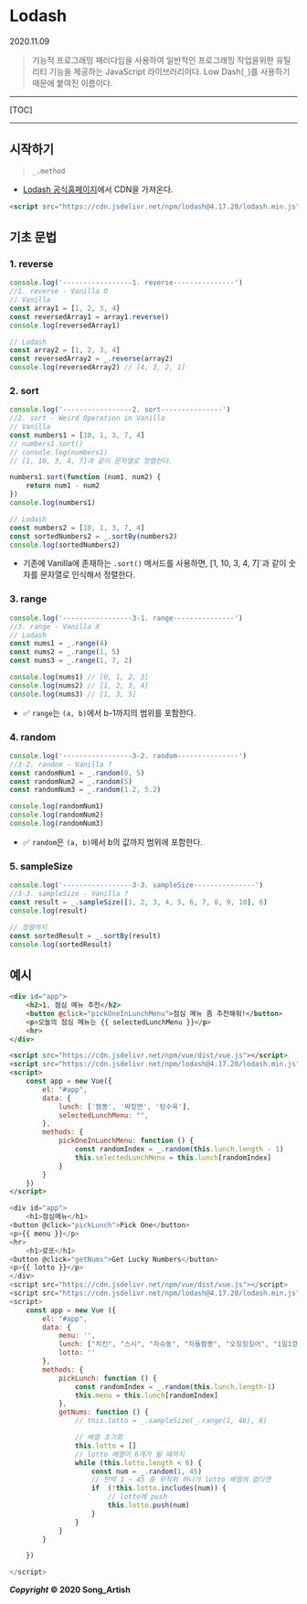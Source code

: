 # Lodash

2020.11.09

> 기능적 프로그래밍 패러다임을 사용하여 일반적인 프로그래밍 작업을위한 유틸리티 기능을 제공하는 JavaScript 라이브러리이다. Low Dash(`_`)를 사용하기 때문에 붙여진 이름이다.

---

[TOC]

---



## 시작하기

> `_.method`

- [Lodash 공식홈페이지](https://lodash.com/)에서 CDN을 가져온다. 

```html
<script src="https://cdn.jsdelivr.net/npm/lodash@4.17.20/lodash.min.js"></script>
```



## 기초 문법

### 1. reverse

```javascript
console.log('-----------------1. reverse---------------')
//1. reverse - Vanilla O
// Vanilla
const array1 = [1, 2, 3, 4]
const reversedArray1 = array1.reverse()
console.log(reversedArray1)

// Lodash
const array2 = [1, 2, 3, 4]
const reversedArray2 = _.reverse(array2)
console.log(reversedArray2) // [4, 3, 2, 1]
```



### 2. sort

```javascript
console.log('-----------------2. sort---------------')
//2. sort - Weird Operation in Vanilla 
// Vanilla 
const numbers1 = [10, 1, 3, 7, 4]
// numbers1.sort()
// console.log(numbers1)
// [1, 10, 3, 4, 7]과 같이 문자열로 정렬한다.

numbers1.sort(function (num1, num2) {
    return num1 - num2
})
console.log(numbers1)

// Lodash
const numbers2 = [10, 1, 3, 7, 4]
const sortedNumbers2 = _.sortBy(numbers2)
console.log(sortedNumbers2)
```

- 기존에 Vanilla에 존재하는 `.sort()` 메서드를 사용하면, [1, 10, 3, 4, 7]`과 같이 숫자를 문자열로 인식해서 정렬한다.



### 3. range

```javascript
console.log('-----------------3-1. range---------------')
//3. range - Vanilla X
// Lodash
const nums1 = _.range(4)
const nums2 = _.range(1, 5)
const nums3 = _.range(1, 7, 2)

console.log(nums1) // [0, 1, 2, 3]
console.log(nums2) // [1, 2, 3, 4]
console.log(nums3) // [1, 3, 5]
```

- :white_check_mark: `range`는 `(a, b)`에서 b-1까지의 범위를 포함한다.



### 4. random

```javascript
console.log('-----------------3-2. random---------------')
//3-2. random - Vanilla ?
const randomNum1 = _.random(0, 5)
const randomNum2 = _.random(5)
const randomNum3 = _.random(1.2, 5.2)

console.log(randomNum1)
console.log(randomNum2)
console.log(randomNum3)
```

- :white_check_mark: `random`은 `(a, b)`에서 b의 값까지 범위에 포함한다.



### 5. sampleSize

```javascript
console.log('-----------------3-3. sampleSize---------------')
//3-3. sampleSize - Vanilla ?
const result = _.sampleSize([1, 2, 3, 4, 5, 6, 7, 8, 9, 10], 6)
console.log(result)

// 정렬까지
const sortedResult = _.sortBy(result)
console.log(sortedResult)
```



## 예시

```html
<div id="app">
    <h2>1. 점심 메뉴 추천</h2>
    <button @click="pickOneInLunchMenu">점심 메뉴 좀 추천해줘!</button>
    <p>오늘의 점심 메뉴는 {{ selectedLunchMenu }}</p>
    <hr>
</div>

<script src="https://cdn.jsdelivr.net/npm/vue/dist/vue.js"></script>
<script src="https://cdn.jsdelivr.net/npm/lodash@4.17.20/lodash.min.js"></script>
<script>
    const app = new Vue({
        el: "#app",
        data: {
            lunch: ['짬뽕', '짜장면', '탕수육'],
            selectedLunchMenu: "",
        },
        methods: {
            pickOneInLunchMenu: function () {
                const randomIndex = _.random(this.lunch.length - 1)
                this.selectedLunchMenu = this.lunch[randomIndex]
            }
        }
    })
</script>
```

```javascript
<div id="app">
    <h1>점심메뉴</h1>
<button @click="pickLunch">Pick One</button>
<p>{{ menu }}</p>
<hr>
    <h1>로또</h1>
<button @click="getNums">Get Lucky Numbers</button>
<p>{{ lotto }}</p>
</div>
<script src="https://cdn.jsdelivr.net/npm/vue/dist/vue.js"></script>
<script src="https://cdn.jsdelivr.net/npm/lodash@4.17.20/lodash.min.js"></script>
<script>
    const app = new Vue ({
        el: "#app",
        data: {
            menu: '',
            lunch: ["치킨", "스시", "차슈동", "차돌짬뽕", "오징징징어", "1일1깡 새우깡"],
            lotto: ''
        },
        methods: {
            pickLunch: function () {
                const randomIndex = _.random(this.lunch.length-1)
                this.menu = this.lunch[randomIndex]
            },
            getNums: function () {
                // this.lotto = _.sampleSize(_.range(1, 46), 6)

                // 배열 초기화
                this.lotto = []
                // lotto 배열이 6개가 될 때까지
                while (this.lotto.length < 6) {
                    const num = _.random(1, 45)
                    // 만약 1 ~ 45 중 무작위 하나가 lotto 배열에 없다면
                    if  (!this.lotto.includes(num)) {
                        // lotto에 push
                        this.lotto.push(num)
                    }
                }
            }
        }

    })

</script>
```



***Copyright* © 2020 Song_Artish**